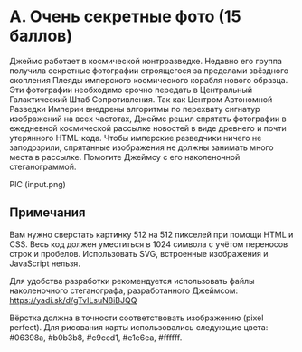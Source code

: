 # A. Очень секретные фото (15 баллов)

Джеймс работает в космической контрразведке. Недавно его группа получила секретные фотографии строящегося за пределами звёздного скопления Плеяды имперского космического корабля нового образца. Эти фотографии необходимо срочно передать в Центральный Галактический Штаб Сопротивления.
Так как Центром Автономной Разведки Империи внедрены алгоритмы по перехвату сигнатур изображений на всех частотах, Джеймс решил спрятать фотографии в ежедневной космической рассылке новостей в виде древнего и почти утерянного HTML-кода. Чтобы имперские разведчики ничего не заподозрили, спрятанные изображения не должны занимать много места в рассылке.
Помогите Джеймсу с его наколеночной стеганограммой.

PIC (input.png)

## Примечания

Вам нужно сверстать картинку 512 на 512 пикселей при помощи HTML и CSS. Весь код должен уместиться в 1024 символа с учётом переносов строк и пробелов. Использовать SVG, встроенные изображения и JavaScript нельзя.

<style>  
    /* стили */  
</style>  
<body>  
    <!-- верстка -->  
</body>

Для удобства разработки рекомендуется использовать файлы наколеночного стеганографа, разработанного Джеймсом: https://yadi.sk/d/gTvILsuN8iBJQQ

Вёрстка должна в точности соответствовать изображению (pixel perfect).
Для рисования карты использовались следующие цвета: #06398a, #b0b3b8, #c9ccd1, #e1e6ea, #ﬀﬀﬀ.